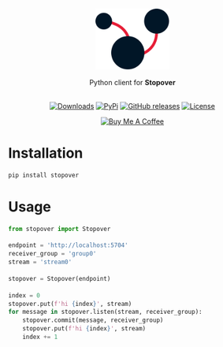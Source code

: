 <p align="center">
<img src="misc/stopover.svg" alt="Stopover Logo" width="150"/></a>
</p>

<div align="center">
Python client for <b>Stopover</b>
</div>
<br>

<p align="center">
    <a href="https://pepy.tech/project/stopover/"><img alt="Downloads" src="https://img.shields.io/badge/dynamic/json?style=flat-square&maxAge=3600&label=downloads&query=$.total_downloads&url=https://api.pepy.tech/api/projects/stopover"></a>
    <a href="https://pypi.python.org/pypi/stopover/"><img alt="PyPi" src="https://img.shields.io/pypi/v/stopover.svg?style=flat-square"></a>
    <a href="https://github.com/labteral/stopover-python/releases"><img alt="GitHub releases" src="https://img.shields.io/github/release/labteral/stopover-python.svg?style=flat-square"></a>
    <a href="https://github.com/labteral/stopover-python/blob/master/LICENSE"><img alt="License" src="https://img.shields.io/github/license/labteral/stopover-python.svg?style=flat-square&color=green"></a>
</p>

<p align="center">
    <a href="https://www.buymeacoffee.com/brunneis" target="_blank"><img src="https://cdn.buymeacoffee.com/buttons/default-orange.png" alt="Buy Me A Coffee" height="35px"></a>
</p>

# Installation

```bash
pip install stopover
```

# Usage

```python
from stopover import Stopover

endpoint = 'http://localhost:5704'
receiver_group = 'group0'
stream = 'stream0'

stopover = Stopover(endpoint)

index = 0
stopover.put(f'hi {index}', stream)
for message in stopover.listen(stream, receiver_group):
    stopover.commit(message, receiver_group)
    stopover.put(f'hi {index}', stream)
    index += 1
```
